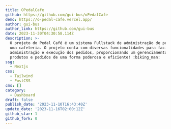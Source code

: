 ```yaml
---
title: OPedalCafe
github: https://github.com/gui-bus/oPedalCafe
demo: https://o-pedal-cafe.vercel.app/
author: gui-bus
author_link: https://github.com/gui-bus
date: 2023-11-30T04:30:58.114Z
description: >-
  O projeto do Pedal Café é um sistema Fullstack de administração de pedidos de
  uma cafeteria. O projeto conta com diversas funcionalidades para facilitar a
  administração e execução dos pedidos, proporcionando um gerenciamento de
  produtos e pedidos de uma forma poderosa e eficiente! :biking_man:
ssg:
  - Nextjs
css:
  - Tailwind
  - PostCSS
cms: []
category:
  - Dashboard
draft: false
publish_date: '2023-11-10T16:43:40Z'
update_date: '2023-11-16T02:00:12Z'
github_star: 1
github_fork: 0
---
```

